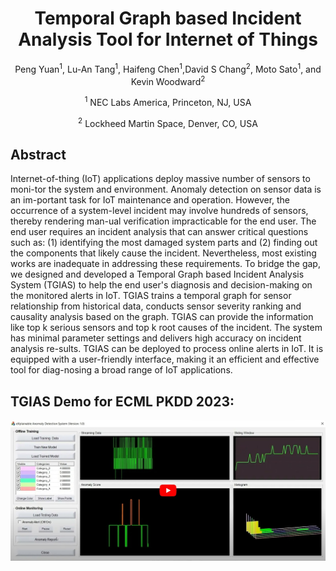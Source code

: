 <h1 align="center">Temporal Graph based Incident Analysis Tool for Internet of Things</h1>
<p align="center">
Peng Yuan<sup>1</sup>, Lu-An Tang<sup>1</sup>, Haifeng Chen<sup>1</sup>,David S Chang<sup>2</sup>, Moto Sato<sup>1</sup>, and Kevin Woodward<sup>2</sup>
</p>

<p align="center">
<sup>1</sup> NEC Labs America, Princeton, NJ, USA
</p>
<p align="center">
<sup>2</sup> Lockheed Martin Space, Denver, CO, USA
</p>
       
           
## Abstract
Internet-of-thing (IoT) applications deploy massive number of sensors to moni-tor the system and environment. Anomaly detection on sensor data is an im-portant task for IoT maintenance and operation. However, the occurrence of a system-level incident may involve hundreds of sensors, thereby rendering man-ual verification impracticable for the end user. The end user requires an incident analysis that can answer critical questions such as: (1) identifying the most damaged system parts and (2) finding out the components that likely cause the incident. Nevertheless, most existing works are inadequate in addressing these requirements. To bridge the gap, we designed and developed a Temporal Graph based Incident Analysis System (TGIAS) to help the end user's diagnosis and decision-making on the monitored alerts in IoT. TGIAS trains a temporal graph for sensor relationship from historical data, conducts sensor severity ranking and causality analysis based on the graph. TGIAS can provide the information like top k serious sensors and top k root causes of the incident. The system has minimal parameter settings and delivers high accuracy on incident analysis re-sults. TGIAS can be deployed to process online alerts in IoT. It is equipped with a user-friendly interface, making it an efficient and effective tool for diag-nosing a broad range of IoT applications.

## TGIAS Demo for ECML PKDD 2023:
[![Video](https://github.com/pengyuan0106/eXplainable-Anomaly-Detection-System/blob/main/frame1.jpg)](https://youtu.be/e6WRtAps5cc)

